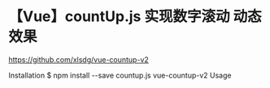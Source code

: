 # 【Vue】countUp.js 实现数字滚动 动态效果

https://github.com/xlsdg/vue-countup-v2
 
Installation $ npm install --save countup.js vue-countup-v2 Usage <template> <div class="iCountUp"> <ICountUp :endVal="endVal" :options="options" @ready="onReady" /> </div> </template> <script type="text/babel"> import ICountUp from 'vue-countup-v2'; export default { name: 'demo', components: { ICountUp }, data() { return { endVal: 120500, options: { useEasing: true, useGrouping: true, separator: ',', decimal: '.', prefix: '', suffix: '' } }; }, methods: { onReady: function(instance, CountUp) { const that = this; instance.update(that.endVal + 100); } } }; </script> <style scoped> .iCountUp { font-size: 12em; margin: 0; color: /#4d63bc; } </style>

 


